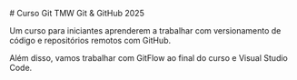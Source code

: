 \# Curso Git TMW Git \& GitHub 2025



Um curso para iniciantes aprenderem a trabalhar com versionamento de código e repositórios remotos com GitHub.



Além disso, vamos trabalhar com GitFlow ao final do curso e Visual Studio Code.





